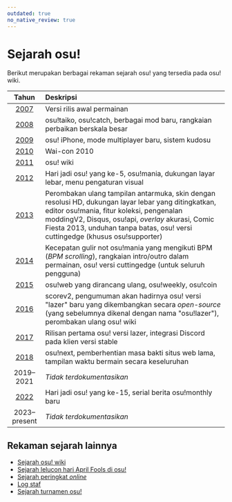 ```yaml
---
outdated: true
no_native_review: true
---
```


# Sejarah osu!

Berikut merupakan berbagai rekaman sejarah osu! yang tersedia pada osu! wiki.

| Tahun | Deskripsi |
| :-: | :-- |
| [2007](2007) | Versi rilis awal permainan |
| [2008](2008) | osu!taiko, osu!catch, berbagai mod baru, rangkaian perbaikan berskala besar |
| [2009](2009) | osu! iPhone, mode multiplayer baru, sistem kudosu |
| [2010](2010) | Wai-con 2010 |
| [2011](2011) | osu! wiki |
| [2012](2012) | Hari jadi osu! yang ke-5, osu!mania, dukungan layar lebar, menu pengaturan visual |
| [2013](2013) | Perombakan ulang tampilan antarmuka, skin dengan resolusi HD, dukungan layar lebar yang ditingkatkan, editor osu!mania, fitur koleksi, pengenalan moddingV2, Disqus, osu!api, *overlay* akurasi, Comic Fiesta 2013, unduhan tanpa batas, osu! versi cuttingedge (khusus osu!supporter) |
| [2014](2014) | Kecepatan gulir not osu!mania yang mengikuti BPM (*BPM scrolling*), rangkaian intro/outro dalam permainan, osu! versi cuttingedge (untuk seluruh pengguna) |
| [2015](2015) | osu!web yang dirancang ulang, osu!weekly, osu!coin |
| [2016](2016) | scorev2, pengumuman akan hadirnya osu! versi "lazer" baru yang dikembangkan secara *open-source* (yang sebelumnya dikenal dengan nama "osu!lazer"), perombakan ulang osu! wiki |
| [2017](2017) | Rilisan pertama osu! versi lazer, integrasi Discord pada klien versi stable |
| [2018](2018) | osu!next, pemberhentian masa bakti situs web lama, tampilan waktu bermain secara keseluruhan |
| 2019–2021 | *Tidak terdokumentasikan* |
| [2022](2022) | Hari jadi osu! yang ke-15, serial berita osu!monthly baru |
| 2023–present | *Tidak terdokumentasikan* |

## Rekaman sejarah lainnya

- [Sejarah osu! wiki](osu!_wiki)
- [Sejarah lelucon hari April Fools di osu!](April_Fools)
- [Sejarah peringkat *online*](Online_rankings)
- [Log staf](/wiki/People/Staff_log)
- [Sejarah turnamen osu!](/wiki/Tournaments)
